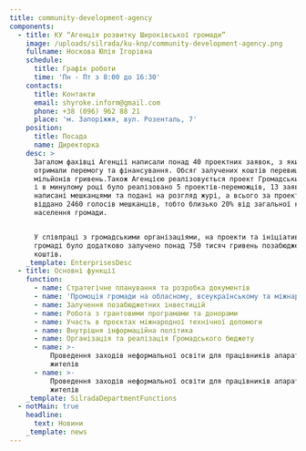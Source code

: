 ```yaml
---
title: community-development-agency
components:
  - title: КУ “Агенція розвитку Широківської громади”
    image: /uploads/silrada/ku-knp/community-development-agency.png
    fullname: Носкова Юлія Ігорівна
    schedule:
      title: Графік роботи
      time: 'Пн - Пт з 8:00 до 16:30'
    contacts:
      title: Контакти
      email: shyroke.inform@gmail.com
      phone: +38 (096) 962 88 21
      place: 'м. Запоріжжя, вул. Розенталь, 7'
    position:
      title: Посада
      name: Директорка
    desc: >
      Загалом фахівці Агенції написали понад 40 проектних заявок, з яких 18
      отримали перемогу та фінансування. Обсяг залучених коштів перевищує 6
      мільйонів гривень.Також Агенцією реалізовується проект Громадських бюджет,
      і в минулому році було реалізовано 5 проектів-переможців, 13 заявок були
      написані мешканцями та подані на розгляд журі, а всього за проекти було
      віддано 2460 голосів мешканців, тобто близько 20% від загальної кількості
      населення громади.


      У співпраці з громадськими організаціями, на проекти та ініціативи у
      громаді було додатково залучено понад 750 тисяч гривень позабюджетних
      коштів.
    _template: EnterprisesDesc
  - title: Основні функції
    function:
      - name: Стратегічне планування та розробка документів
      - name: 'Промоція громади на обласному, всеукраїнському та міжнародному рівнях'
      - name: Залучення позабюджетних інвестицій
      - name: Робота з грантовими програмами та донорами
      - name: Участь в проєктах міжнародної технічної допомоги
      - name: Внутрішня інформаційна політика
      - name: Організація та реалізація Громадського бюджету
      - name: >-
          Проведення заходів неформальної освіти для працівників апарату і
          жителів
      - name: >-
          Проведення заходів неформальної освіти для працівників апарату і
          жителів
    _template: SilradaDepartmentFunctions
  - notMain: true
    headline:
      text: Новини
    _template: news
---
```


